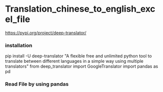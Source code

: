 # Translation_chinese_to_english_excel_file

https://pypi.org/project/deep-translator/
### installation
pip install -U deep-translator "A flexible free and unlimited python tool to translate between different languages in a simple way using multiple translators"
from deep_translator import GoogleTranslator
import pandas as pd

### Read File by using pandas


